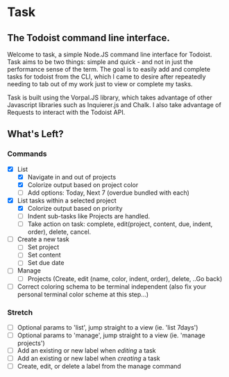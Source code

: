 # Task
## The Todoist command line interface.

Welcome to task, a simple Node.JS command line interface for Todoist. Task aims to be two things: simple and quick - and not in just the performance sense of the term. The goal is to easily add and complete tasks for todoist from the CLI, which I came to desire after repeatedly needing to tab out of my work just to view or complete my tasks. 

Task is built using the Vorpal.JS library, which takes advantage of other Javascript libraries such as Inquierer.js and Chalk. I also take advantage of Requests to interact with the Todoist API.

## What's Left?
### Commands
- [x] List
  - [x] Navigate in and out of projects
  - [x] Colorize output based on project color
  - [ ] Add options: Today, Next 7 (overdue bundled with each)
- [x] List tasks within a selected project
  - [x] Colorize output based on priority
  - [ ] Indent sub-tasks like Projects are handled.
  - [ ] Take action on task: complete, edit(project, content, due, indent, order), delete, cancel.
- [ ] Create a new task
  - [ ] Set project
  - [ ] Set content
  - [ ] Set due date
- [ ] Manage
  - [ ] Projects (Create, edit (name, color, indent, order), delete, ..Go back)
- [ ] Correct coloring schema to be terminal independent (also fix your personal terminal color scheme at this step...)

### Stretch
- [ ] Optional params to 'list', jump straight to a view (ie. 'list 7days')
- [ ] Optional params to 'manage', jump straight to a view (ie. 'manage projects')
- [ ] Add an existing or new label when *editing* a task
- [ ] Add an existing or new label when *creating* a task
- [ ] Create, edit, or delete a label from the manage command
